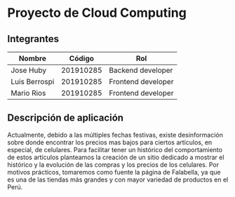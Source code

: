 # Proyecto de Cloud Computing

## Integrantes

| Nombre | Código | Rol |
| ------ | ------ | --- |
| Jose Huby | 201910285 | Backend developer  |
| Luis Berrospi | 201910285 | Frontend developer |
| Mario Rios | 201910285 | Frontend developer |

## Descripción de aplicación

Actualmente, debido a las múltiples fechas festivas, existe desinformación sobre donde encontrar los precios mas bajos para ciertos artículos, en especial, de celulares. Para facilitar tener un histórico del comportamiento de estos artículos planteamos la creación de un sitio dedicado a mostrar el histórico y la evolución de las compras y los precios de los celulares. Por motivos prácticos, tomaremos como fuente la página de Falabella, ya que es una de las tiendas más grandes y con mayor variedad de productos en el Perú.

